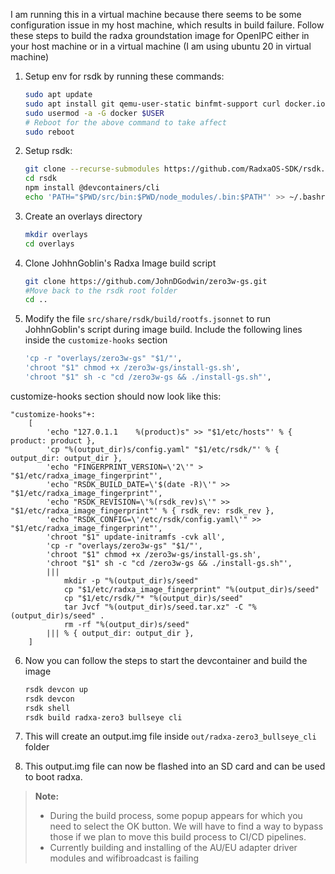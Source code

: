 I am running this in a virtual machine because there seems to be some configuration issue in my host machine, which results in build failure. Follow these steps to build the radxa groundstation image for OpenIPC either in your host machine or in a virtual machine (I am using ubuntu 20 in virtual machine)

1. Setup env for rsdk by running these commands:
    ```sh
    sudo apt update
    sudo apt install git qemu-user-static binfmt-support curl docker.io -y
    sudo usermod -a -G docker $USER
    # Reboot for the above command to take affect
    sudo reboot
    ```

2. Setup rsdk:
    ```sh
    git clone --recurse-submodules https://github.com/RadxaOS-SDK/rsdk.git
    cd rsdk
    npm install @devcontainers/cli
    echo 'PATH="$PWD/src/bin:$PWD/node_modules/.bin:$PATH"' >> ~/.bashrc
    ```

3. Create an overlays directory
    ```sh
    mkdir overlays
    cd overlays
    ```

4. Clone JohhnGoblin's Radxa Image build script
    ```sh
    git clone https://github.com/JohnDGodwin/zero3w-gs.git
    #Move back to the rsdk root folder
    cd ..
    ```

5. Modify the file `src/share/rsdk/build/rootfs.jsonnet` to run JohhnGoblin's script during image build. Include the following lines inside the `customize-hooks` section
    ```sh
    'cp -r "overlays/zero3w-gs" "$1/"',
    'chroot "$1" chmod +x /zero3w-gs/install-gs.sh',
    'chroot "$1" sh -c "cd /zero3w-gs && ./install-gs.sh"',
    ```

customize-hooks section should now look like this:

    "customize-hooks"+:
        [
            'echo "127.0.1.1	%(product)s" >> "$1/etc/hosts"' % { product: product },
            'cp "%(output_dir)s/config.yaml" "$1/etc/rsdk/"' % { output_dir: output_dir },
            'echo "FINGERPRINT_VERSION=\'2\'" > "$1/etc/radxa_image_fingerprint"',
            'echo "RSDK_BUILD_DATE=\'$(date -R)\'" >> "$1/etc/radxa_image_fingerprint"',
            'echo "RSDK_REVISION=\'%(rsdk_rev)s\'" >> "$1/etc/radxa_image_fingerprint"' % { rsdk_rev: rsdk_rev },
            'echo "RSDK_CONFIG=\'/etc/rsdk/config.yaml\'" >> "$1/etc/radxa_image_fingerprint"',
            'chroot "$1" update-initramfs -cvk all',
            'cp -r "overlays/zero3w-gs" "$1/"',
            'chroot "$1" chmod +x /zero3w-gs/install-gs.sh',
            'chroot "$1" sh -c "cd /zero3w-gs && ./install-gs.sh"',
            |||
                mkdir -p "%(output_dir)s/seed"
                cp "$1/etc/radxa_image_fingerprint" "%(output_dir)s/seed"
                cp "$1/etc/rsdk/"* "%(output_dir)s/seed"
                tar Jvcf "%(output_dir)s/seed.tar.xz" -C "%(output_dir)s/seed" .
                rm -rf "%(output_dir)s/seed"
            ||| % { output_dir: output_dir },
        ]
   

6. Now you can follow the steps to start the devcontainer and build the image
    ```sh
    rsdk devcon up
    rsdk devcon
    rsdk shell
    rsdk build radxa-zero3 bullseye cli
    ```

7. This will create an output.img file inside `out/radxa-zero3_bullseye_cli` folder

8. This output.img file can now be flashed into an SD card and can be used to boot radxa.


> **Note:**
> - During the build process, some popup appears for which you need to select the OK button. We will have to find a way to bypass those if we plan to move this build process to CI/CD pipelines.
> - Currently building and installing of the AU/EU adapter driver modules and wifibroadcast is failing